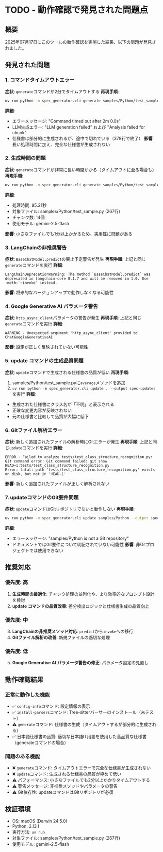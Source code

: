 # TODO - 動作確認で発見された問題点

## 概要
2025年07月17日にこのツールの動作確認を実施した結果、以下の問題が発見されました。

## 発見された問題

### 1. コマンドタイムアウトエラー
**症状**: `generate`コマンドが2分でタイムアウトする
**再現手順**:
```bash
uv run python -m spec_generator.cli generate samples/Python/test_sample.py --output test-spec.md
```
**詳細**: 
- エラーメッセージ: "Command timed out after 2m 0.0s"
- LLM生成エラー: "LLM generation failed" および "Analysis failed for chunk"
- 仕様書は部分的に生成されるが、途中で切れている（378行で終了）
**影響**: 長い処理時間に加え、完全な仕様書が生成されない

### 2. 生成時間の問題
**症状**: `generate`コマンドが非常に長い時間かかる（タイムアウトに至る場合も）
**再現手順**:
```bash
uv run python -m spec_generator.cli generate samples/Python/test_sample.py --output test-spec.md
```
**詳細**: 
- 処理時間: 95.21秒
- 対象ファイル: samples/Python/test_sample.py (267行)
- チャンク数: 14個
- 使用モデル: gemini-2.5-flash

**影響**: 小さなファイルでも1分以上かかるため、実用性に問題がある

### 3. LangChainの非推奨警告
**症状**: `BaseChatModel.predict`の廃止予定警告が発生
**再現手順**: 上記と同じ`generate`コマンドを実行
**詳細**: 
```
LangChainDeprecationWarning: The method `BaseChatModel.predict` was deprecated in langchain-core 0.1.7 and will be removed in 1.0. Use :meth:`~invoke` instead.
```
**影響**: 将来的なバージョンアップで動作しなくなる可能性

### 4. Google Generative AI パラメータ警告
**症状**: `http_async_client`パラメータの警告が発生
**再現手順**: 上記と同じ`generate`コマンドを実行
**詳細**: 
```
WARNING - Unexpected argument 'http_async_client' provided to ChatGoogleGenerativeAI
```
**影響**: 設定が正しく反映されていない可能性

### 5. update コマンドの生成品質問題
**症状**: `update`コマンドで生成される仕様書の品質が低い
**再現手順**:
1. samples/Python/test_sample.pyに`average`メソッドを追加
2. `uv run python -m spec_generator.cli update . --output spec-updates`を実行
**詳細**: 
- 生成された仕様書にクラス名が「不明」と表示される
- 正確な変更内容が反映されない
- 元の仕様書と比較して品質が大幅に低下

### 6. Gitファイル解析エラー
**症状**: 新しく追加されたファイルの解析時にGitエラーが発生
**再現手順**: 上記と同じ`update`コマンドを実行
**詳細**: 
```
ERROR - Failed to analyze tests/test_class_structure_recognition.py: Git command error: Git command failed: git show HEAD~1:tests/test_class_structure_recognition.py
Error: fatal: path 'tests/test_class_structure_recognition.py' exists on disk, but not in 'HEAD~1'
```
**影響**: 新しく追加されたファイルが正しく解析されない

### 7. updateコマンドのGit要件問題
**症状**: `update`コマンドはGitリポジトリでないと動作しない
**再現手順**:
```bash
uv run python -m spec_generator.cli update samples/Python --output spec-updates
```
**詳細**: 
- エラーメッセージ: "samples/Python is not a Git repository"
- ドキュメントではGit要件について明記されていない可能性
**影響**: 非Gitプロジェクトでは使用できない

## 推奨対応

### 優先度: 高
1. **生成時間の最適化**: チャンク処理の並列化や、より効率的なプロンプト設計を検討
2. **update コマンドの品質改善**: 差分検出ロジックと仕様書生成の品質向上

### 優先度: 中
3. **LangChainの非推奨メソッド対応**: `predict`から`invoke`への移行
4. **Gitファイル解析の改善**: 新規ファイルの適切な処理

### 優先度: 低
5. **Google Generative AI パラメータ警告の修正**: パラメータ設定の見直し

## 動作確認結果

### 正常に動作した機能
- ✅ `config-info`コマンド: 設定情報の表示
- ✅ `install-parsers`コマンド: Tree-sitterパーサーのインストール（未テスト）
- ⚠️ `generate`コマンド: 仕様書の生成（タイムアウトするが部分的に生成される）
- ✅ 日本語仕様書の品質: 適切な日本語IT用語を使用した高品質な仕様書（generateコマンドの場合）

### 問題のある機能
- ❌ `generate`コマンド: タイムアウトエラーで完全な仕様書が生成されない
- ❌ `update`コマンド: 生成される仕様書の品質が極めて低い
- ⚠️ パフォーマンス: 小さなファイルでも2分以上かかりタイムアウトする
- ⚠️ 警告メッセージ: 非推奨メソッドやパラメータの警告
- ⚠️ Git依存性: updateコマンドはGitリポジトリが必須

## 検証環境
- OS: macOS (Darwin 24.5.0)
- Python: 3.13.1
- 実行方法: `uv run`
- 対象ファイル: samples/Python/test_sample.py (267行)
- 使用モデル: gemini-2.5-flash